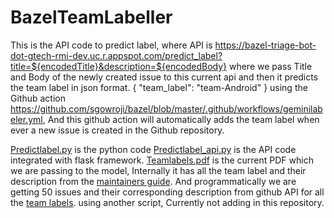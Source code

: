 # BazelTeamLabeller
This is the API code to predict label, where API is https://bazel-triage-bot-dot-gtech-rmi-dev.uc.r.appspot.com/predict_label?title=${encodedTitle}&description=${encodedBody} where we pass Title and Body of the newly created issue to this current api and then it predicts the team label in json format. 
{
    "team_label": "team-Android"
}
using the Github action https://github.com/sgowroji/bazel/blob/master/.github/workflows/geminilabeler.yml,  And this github action will automatically adds the team label when ever a new issue is created in the Github repository.

[Predictlabel.py](https://github.com/sgowroji/BazelTeamLabeller/blob/main/predictlabel.py) is the python code 
[Predictlabel_api.py](https://github.com/sgowroji/BazelTeamLabeller/blob/main/predictlabel_api.py) is the API code integrated with flask framework.
[Teamlabels.pdf](https://github.com/sgowroji/BazelTeamLabeller/blob/main/Teamlabels.pdf) is the current PDF which we are passing to the model, Internally it has all the team label and their description from the [maintainers guide](https://bazel.build/maintaining/maintainers-guide.html#team-labels). And programmatically we are getting 50 issues and their corresponding description from github API for all the [team labels](https://github.com/bazelbuild/bazel/labels).  using another script, Currently not adding in this repository.
